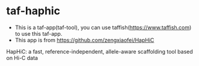 # taf-haphic

- This is a taf-app(taf-tool), you can use taffish(https://www.taffish.com) to use this taf-app.
- This app is from https://github.com/zengxiaofei/HapHiC

HapHiC: a fast, reference-independent, allele-aware scaffolding tool based on Hi-C data
